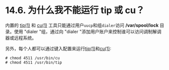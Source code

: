 # 14.6. 为什么我不能运行 tip 或 cu？

内置的 [tip(1)](https://www.freebsd.org/cgi/man.cgi?query=tip&sektion=1&format=html) 和 [cu(1)](https://www.freebsd.org/cgi/man.cgi?query=cu&sektion=1&format=html) 工具只能通过用户`uucp`和组`dialer`访问 **/var/spool/lock** 目录。使用 "dialer "组，通过向 "dialer "添加用户账户来控制谁可以访问调制解调器或远程系统。

另外，每个人都可以通过键入配置来运行[tip(1)](https://www.freebsd.org/cgi/man.cgi?query=tip&sektion=1&format=html)和[cu(1)](https://www.freebsd.org/cgi/man.cgi?query=cu&sektion=1&format=html):

```
# chmod 4511 /usr/bin/cu
# chmod 4511 /usr/bin/tip
```

